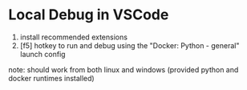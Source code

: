 # Local Debug in VSCode
1. install recommended extensions
2. [f5] hotkey to run and debug using the "Docker: Python - general" launch config

note: should work from both linux and windows (provided python and docker runtimes installed)